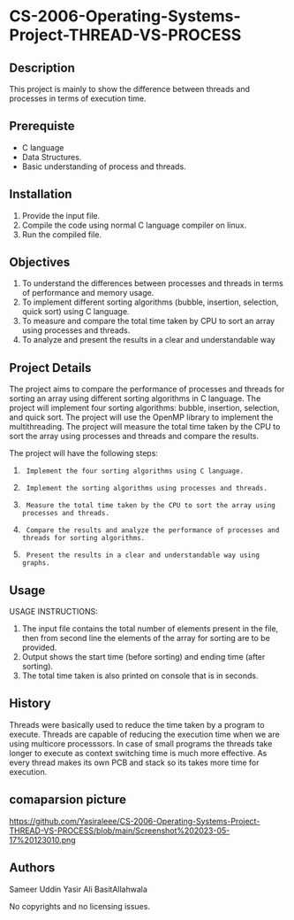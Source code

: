 # CS-2006-Operating-Systems-Project-THREAD-VS-PROCESS

## Description
This project is mainly to show the difference between threads and processes in
terms of execution time.

## Prerequiste
- C language
- Data Structures.
- Basic understanding of process and threads.


## Installation
1. Provide the input file.
2. Compile the code using normal C language compiler on linux.
3. Run the compiled file.

## Objectives
1.  To understand the differences between processes and threads in terms of performance and memory usage.
2.   To implement different sorting algorithms (bubble, insertion, selection, quick sort) using C language.
3.    To measure and compare the total time taken by CPU to sort an array using processes and threads.
4.    To analyze and present the results in a clear and understandable way

## Project Details

The project aims to compare the performance of processes and threads for sorting an array using different sorting algorithms in C language. The project will implement four sorting algorithms: bubble, insertion, selection, and quick sort. The project will use the OpenMP library to implement the multithreading. The project will measure the total time taken by the CPU to sort the array using processes and threads and compare the results.

The project will have the following steps:
1.	    Implement the four sorting algorithms using C language.
2.	    Implement the sorting algorithms using processes and threads.
3.	    Measure the total time taken by the CPU to sort the array using processes and threads.
4.	    Compare the results and analyze the performance of processes and threads for sorting algorithms.
5.	    Present the results in a clear and understandable way using graphs.

## Usage
USAGE INSTRUCTIONS:
1. The input file contains the total number of elements present in the file, then from 
second line the elements of the array for sorting are to be provided.
2. Output shows the start time (before sorting) and ending time (after sorting).
3. The total time taken is also printed on console that is in seconds. 


## History
Threads were basically used to reduce the time taken by a program to execute. Threads 
are capable of reducing the execution time when we are using multicore processsors.
In case of small programs the threads take longer to execute as context switching time 
is much more effective. As every thread makes its own PCB and stack so its takes more 
time for execution.

## comaparsion picture
https://github.com/Yasiraleee/CS-2006-Operating-Systems-Project-THREAD-VS-PROCESS/blob/main/Screenshot%202023-05-17%20123010.png


## Authors
Sameer Uddin
Yasir Ali
BasitAllahwala

No copyrights and no licensing issues.
